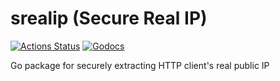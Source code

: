 # srealip (Secure Real IP)

[![Actions Status](https://github.com/AppsFlyer/srealip/workflows/srealip/badge.svg?branch=main)](https://github.com/AppsFlyer/srealip/actions)
[![Godocs](https://img.shields.io/badge/golang-documentation-blue.svg)](https://pkg.go.dev/github.com/AppsFlyer/srealip)

Go package for securely extracting HTTP client's real public IP
